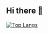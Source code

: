 ## Hi there 👋

[![Top Langs](https://github-readme-stats.vercel.app/api/top-langs/?username=uechan16&layout=compact)](https://github.com/anuraghazra/github-readme-stats)

<!--
**uechan16/uechan16** is a ✨ _special_ ✨ repository because its `README.md` (this file) appears on your GitHub profile.

Here are some ideas to get you started:

- 🔭 I’m currently working on ...
- 🌱 I’m currently learning ...
- 👯 I’m looking to collaborate on ...
- 🤔 I’m looking for help with ...
- 💬 Ask me about ...
- 📫 How to reach me: ...
- 😄 Pronouns: ...
- ⚡ Fun fact: ...
-->
